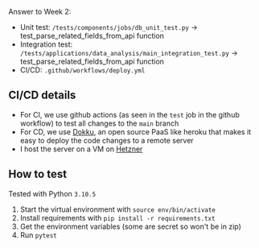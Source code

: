 Answer to Week 2:

- Unit test: `/tests/components/jobs/db_unit_test.py` -> test_parse_related_fields_from_api function
- Integration test: `/tests/applications/data_analysis/main_integration_test.py` -> test_parse_related_fields_from_api function
- CI/CD: `.github/workflows/deploy.yml`

## CI/CD details

* For CI, we use github actions (as seen in the `test` job in the github workflow) to test all changes to the `main` branch
* For CD, we use [Dokku](https://dokku.com/), an open source PaaS like heroku that makes it easy to deploy the code changes to a remote server
* I host the server on a VM on [Hetzner](https://www.hetzner.com/)

## How to test

Tested with Python `3.10.5`

1. Start the virtual environment with `source env/bin/activate`
2. Install requirements with `pip install -r requirements.txt`
3. Get the environment variables (some are secret so won't be in zip)
4. Run `pytest`